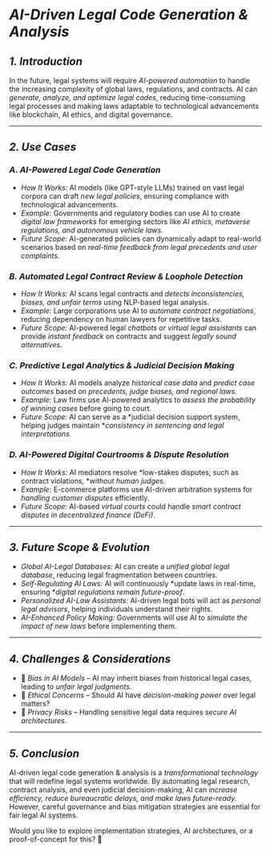# *AI-Driven Legal Code Generation & Analysis*

## *1. Introduction*
In the future, legal systems will require *AI-powered automation* to handle the increasing complexity of global laws, regulations, and contracts. AI can *generate, analyze, and optimize legal codes*, reducing time-consuming legal processes and making laws adaptable to technological advancements like blockchain, AI ethics, and digital governance.

---

## *2. Use Cases*

### *A. AI-Powered Legal Code Generation*
- *How It Works:* AI models (like GPT-style LLMs) trained on vast legal corpora can draft *new legal policies*, ensuring compliance with technological advancements.
- *Example:* Governments and regulatory bodies can use AI to create *digital law frameworks* for emerging sectors like *AI ethics, metaverse regulations, and autonomous vehicle laws.*
- *Future Scope:* AI-generated policies can dynamically adapt to real-world scenarios based on *real-time feedback from legal precedents and user complaints.*

### *B. Automated Legal Contract Review & Loophole Detection*
- *How It Works:* AI scans legal contracts and *detects inconsistencies, biases, and unfair terms* using NLP-based legal analysis.
- *Example:* Large corporations use AI to *automate contract negotiations*, reducing dependency on human lawyers for repetitive tasks.
- *Future Scope:* AI-powered legal *chatbots or virtual legal assistants* can provide *instant feedback* on contracts and suggest *legally sound alternatives.*

### *C. Predictive Legal Analytics & Judicial Decision Making*
- *How It Works:* AI models analyze *historical case data* and *predict case outcomes* based on *precedents, judge biases, and regional laws.*
- *Example:* Law firms use AI-powered analytics to *assess the probability of winning cases* before going to court.
- *Future Scope:* AI can serve as a *judicial decision support system, helping judges maintain **consistency in sentencing and legal interpretations.*

### *D. AI-Powered Digital Courtrooms & Dispute Resolution*
- *How It Works:* AI mediators resolve *low-stakes disputes, such as contract violations, **without human judges.*
- *Example:* E-commerce platforms use AI-driven arbitration systems for *handling customer disputes* efficiently.
- *Future Scope:* AI-based *virtual courts* could handle *smart contract disputes in decentralized finance (DeFi)*.

---

## *3. Future Scope & Evolution*
- *Global AI-Legal Databases:* AI can create a *unified global legal database*, reducing legal fragmentation between countries.
- *Self-Regulating AI Laws:* AI will continuously *update laws in real-time, ensuring **digital regulations remain future-proof*.
- *Personalized AI-Law Assistants:* AI-driven legal bots will act as *personal legal advisors*, helping individuals understand their rights.
- *AI-Enhanced Policy Making:* Governments will use AI to *simulate the impact of new laws* before implementing them.

---

## *4. Challenges & Considerations*
- 🚧 *Bias in AI Models* – AI may inherit biases from historical legal cases, leading to *unfair legal judgments.*
- 🚧 *Ethical Concerns* – Should AI have *decision-making power* over legal matters?
- 🚧 *Privacy Risks* – Handling sensitive legal data requires *secure AI architectures*.

---

## *5. Conclusion*
AI-driven legal code generation & analysis is a *transformational technology* that will redefine legal systems worldwide. By automating legal research, contract analysis, and even judicial decision-making, AI can *increase efficiency, reduce bureaucratic delays, and make laws future-ready.* However, careful governance and bias mitigation strategies are essential for fair legal AI systems.

Would you like to explore implementation strategies, AI architectures, or a proof-of-concept for this? 🚀